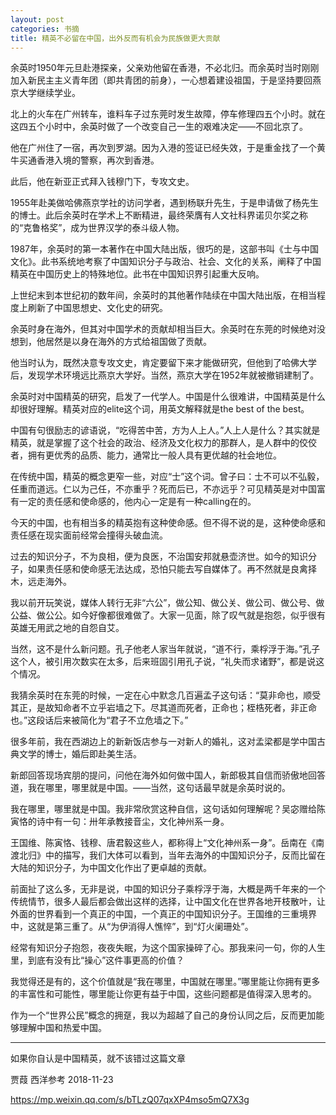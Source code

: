 ```yaml
---
layout: post
categories: 书摘
title: 精英不必留在中国，出外反而有机会为民族做更大贡献
---
```


余英时1950年元旦赴港探亲，父亲劝他留在香港，不必北归。而余英时当时刚刚加入新民主主义青年团（即共青团的前身），一心想着建设祖国，于是坚持要回燕京大学继续学业。

北上的火车在广州转车，谁料车子过东莞时发生故障，停车修理四五个小时。就在这四五个小时中，余英时做了一个改变自己一生的艰难决定——不回北京了。

他在广州住了一宿，再次到罗湖。因为入港的签证已经失效，于是重金找了一个黄牛买通香港入境的警察，再次到香港。

此后，他在新亚正式拜入钱穆门下，专攻文史。

1955年赴美做哈佛燕京学社的访问学者，遇到杨联升先生，于是申请做了杨先生的博士。此后余英时在学术上不断精进，最终荣膺有人文社科界诺贝尔奖之称的“克鲁格奖”，成为世界汉学的泰斗级人物。

1987年，余英时的第一本著作在中国大陆出版，很巧的是，这部书叫《士与中国文化》。此书系统地考察了中国知识分子与政治、社会、文化的关系，阐释了中国精英在中国历史上的特殊地位。此书在中国知识界引起重大反响。

上世纪末到本世纪初的数年间，余英时的其他著作陆续在中国大陆出版，在相当程度上刷新了中国思想史、文化史的研究。

余英时身在海外，但其对中国学术的贡献却相当巨大。余英时在东莞的时候绝对没想到，他居然是以身在海外的方式给祖国做了贡献。

他当时认为，既然决意专攻文史，肯定要留下来才能做研究，但他到了哈佛大学后，发现学术环境远比燕京大学好。当然，燕京大学在1952年就被撤销建制了。

余英时对中国精英的研究，启发了一代学人。中国是什么很难讲，中国精英是什么却很好理解。精英对应的elite这个词，用英文解释就是the best of the best。

中国有句很励志的谚语说，“吃得苦中苦，方为人上人。”人上人是什么？其实就是精英，就是掌握了这个社会的政治、经济及文化权力的那群人，是人群中的佼佼者，拥有更优秀的品质、能力，通常比一般人具有更优越的社会地位。

在传统中国，精英的概念更窄一些，对应“士”这个词。曾子曰：士不可以不弘毅，任重而道远。仁以为己任，不亦重乎？死而后已，不亦远乎？可见精英是对中国富有一定的责任感和使命感的，他内心一定是有一种calling在的。

今天的中国，也有相当多的精英抱有这种使命感。但不得不说的是，这种使命感和责任感在现实面前经常会撞得头破血流。

过去的知识分子，不为良相，便为良医，不治国安邦就悬壶济世。如今的知识分子，如果责任感和使命感无法达成，恐怕只能去写自媒体了。再不然就是良禽择木，远走海外。

我以前开玩笑说，媒体人转行无非“六公”，做公知、做公关、做公司、做公号、做公益、做公公。如今好像都很难做了。大家一见面，除了叹气就是抱怨，似乎很有英雄无用武之地的自怨自艾。

当然，这不是什么新问题。孔子他老人家当年就说，“道不行，乘桴浮于海。”孔子这个人，被引用次数实在太多，后来班固引用孔子说，“礼失而求诸野”，都是说这个情况。

我猜余英时在东莞的时候，一定在心中默念几百遍孟子这句话：“莫非命也，顺受其正，是故知命者不立乎岩墙之下。尽其道而死者，正命也；桎梏死者，非正命也。”这段话后来被简化为“君子不立危墙之下。”

很多年前，我在西湖边上的新新饭店参与一对新人的婚礼，这对孟梁都是学中国古典文学的博士，婚后即赴美生活。

新郎回答现场宾朋的提问，问他在海外如何做中国人，新郎极其自信而骄傲地回答道，我在哪里，哪里就是中国。——当然，这句话最早就是余英时说的。

我在哪里，哪里就是中国。我非常欣赏这种自信，这句话如何理解呢？吴宓赠给陈寅恪的诗中有一句：卅年承教接音尘，文化神州系一身。

王国维、陈寅恪、钱穆、唐君毅这些人，都称得上“文化神州系一身”。岳南在《南渡北归》中的描写，我们大体可以看到，当年去海外的中国知识分子，反而比留在大陆的知识分子，为中国文化作出了更卓越的贡献。

前面扯了这么多，无非是说，中国的知识分子乘桴浮于海，大概是两千年来的一个传统情节，很多人最后都会做出这样的选择，让中国文化在世界各地开枝散叶，让外面的世界看到一个真正的中国，一个真正的中国知识分子。王国维的三重境界中，这就是第三重了。从“为伊消得人憔悴”，到“灯火阑珊处”。

经常有知识分子抱怨，夜夜失眠，为这个国家操碎了心。那我来问一句，你的人生里，到底有没有比“操心”这件事更高的价值？

我觉得还是有的，这个价值就是“我在哪里，中国就在哪里。”哪里能让你拥有更多的丰富性和可能性，哪里能让你更有益于中国，这些问题都是值得深入思考的。

作为一个“世界公民”概念的拥趸，我以为超越了自己的身份认同之后，反而更加能够理解中国和热爱中国。

---

如果你自认是中国精英，就不该错过这篇文章

贾葭 西洋参考 2018-11-23

https://mp.weixin.qq.com/s/bTLzQ07qxXP4mso5mQ7X3g